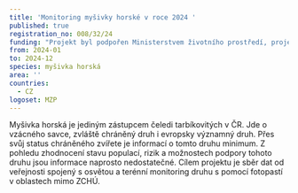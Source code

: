 ```yaml
---
title: 'Monitoring myšivky horské v roce 2024 '
published: true
registration_no: 008/32/24
funding: "Projekt byl podpořen Ministerstvem životního prostředí, projekt nemusí vyjadřovat stanoviska MŽP.\r\n\n\r\n\nProgram na podporu projektů nestátních neziskových organizací pro rok 2024 - Podprogram A"
from: 2024-01
to: 2024-12
species: myšivka horská
area: ''
countries:
  - CZ
logoset: MZP
---
```

Myšivka horská je jediným zástupcem čeledi tarbíkovitých v ČR. Jde o vzácného savce, zvláště chráněný druh i evropsky významný druh. Přes svůj status chráněného zvířete je informací o tomto druhu minimum. Z pohledu zhodnocení stavu populací, rizik a možnostech podpory tohoto druhu jsou informace naprosto nedostatečné. Cílem projektu je sběr dat od veřejnosti spojený s osvětou a terénní monitoring druhu s pomocí fotopastí v oblastech mimo ZCHÚ.
